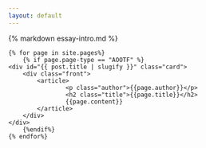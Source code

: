```yaml
---
layout: default
---
```


<div class="stack-layer essay-index out">
    <div id="{{ post.title | slugify }}" class="{{post.gradient}} card" style="height: inherit;">
        <div class="front">
            <article class="post-content">
            {% markdown essay-intro.md %}
            </article>
        </div>
    </div>

    {% for page in site.pages%}
        {% if page.page-type == "AOOTF" %}
    <div id="{{ post.title | slugify }}" class="card">
        <div class="front">
            <article>
                    <p class="author">{{page.author}}</p>
                    <h2 class="title">{{page.title}}</h2>
                    {{page.content}}
            </article>
        </div>
    </div>
        {%endif%}
    {% endfor%}
</div>
